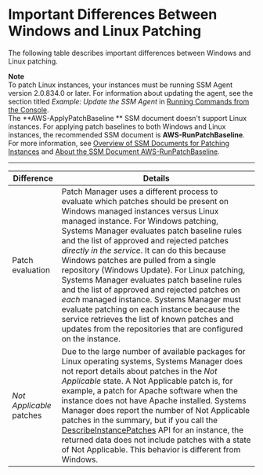 # Important Differences Between Windows and Linux Patching<a name="sysman-patch-differences"></a>

The following table describes important differences between Windows and Linux patching\.

**Note**  
To patch Linux instances, your instances must be running SSM Agent version 2\.0\.834\.0 or later\. For information about updating the agent, see the section titled *Example: Update the SSM Agent* in [Running Commands from the Console](rc-console.md)\.  
The **AWS\-ApplyPatchBaseline ** SSM document doesn't support Linux instances\. For applying patch baselines to both Windows and Linux instances, the recommended SSM document is **AWS\-RunPatchBaseline**\. For more information, see [Overview of SSM Documents for Patching Instances](patch-manager-ssm-documents.md) and [About the SSM Document AWS\-RunPatchBaseline](patch-manager-about-aws-runpatchbaseline.md)\.


****  

| Difference | Details | 
| --- | --- | 
|  Patch evaluation  |  Patch Manager uses a different process to evaluate which patches should be present on Windows managed instances versus Linux managed instance\. For Windows patching, Systems Manager evaluates patch baseline rules and the list of approved and rejected patches *directly in the service*\. It can do this because Windows patches are pulled from a single repository \(Windows Update\)\. For Linux patching, Systems Manager evaluates patch baseline rules and the list of approved and rejected patches on *each* managed instance\. Systems Manager must evaluate patching on each instance because the service retrieves the list of known patches and updates from the repositories that are configured on the instance\.  | 
|  *Not Applicable* patches  |  Due to the large number of available packages for Linux operating systems, Systems Manager does not report details about patches in the *Not Applicable* state\. A Not Applicable patch is, for example, a patch for Apache software when the instance does not have Apache installed\. Systems Manager does report the number of Not Applicable patches in the summary, but if you call the [DescribeInstancePatches](http://docs.aws.amazon.com/systems-manager/latest/APIReference/API_DescribeInstancePatches.html) API for an instance, the returned data does not include patches with a state of Not Applicable\. This behavior is different from Windows\.  | 